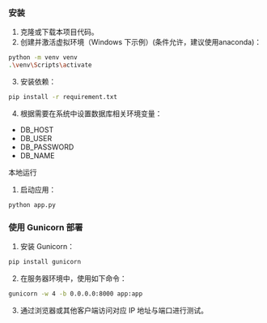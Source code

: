 ### 安装
1. 克隆或下载本项目代码。
2. 创建并激活虚拟环境（Windows 下示例）(条件允许，建议使用anaconda)：
```bash
python -m venv venv
.\venv\Scripts\activate
```
3. 安装依赖：
```bash
pip install -r requirement.txt
```
4. 根据需要在系统中设置数据库相关环境变量：
* DB_HOST
* DB_USER
* DB_PASSWORD
* DB_NAME

本地运行
1. 启动应用：
```bash
python app.py
```
### 使用 Gunicorn 部署
1. 安装 Gunicorn：
```bash
pip install gunicorn
```
2. 在服务器环境中，使用如下命令：
```bash
gunicorn -w 4 -b 0.0.0.0:8000 app:app
```
3. 通过浏览器或其他客户端访问对应 IP 地址与端口进行测试。
